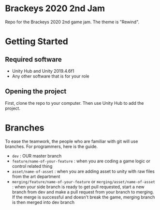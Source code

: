 # Brackeys 2020 2nd Jam
Repo for the Brackeys 2020 2nd game jam. The theme is "Rewind".

# Getting Started

## Required software
* Unity Hub and Unity 2019.4.6f1
* Any other software that is for your role

## Opening the project
First, clone the repo to your computer. Then use Unity Hub to add the project.

# Branches
To ease the teamwork, the people who are familiar with git will use branches. For programmers, here is the guide.
- `dev` : OUR master branch
- `feature/name-of-your-feature` : when you are coding a game logic or control related thing
- `asset/name-of-asset` : when you are adding asset to unity with raw files from the art department
- `merging/feature/name-of-your-feature` or `merging/asset/name-of-asset` : when your side branch is ready to get pull requested, start a new branch from dev and make a pull request from your branch to merging. If the merge is successful and doesn't break the game, merging branch is then merged into dev branch
